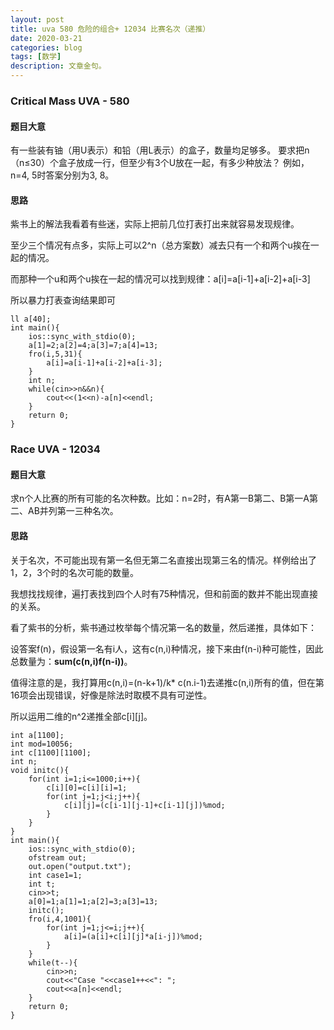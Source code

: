 ```yaml
---
layout: post
title: uva 580 危险的组合+ 12034 比赛名次（递推）
date: 2020-03-21
categories: blog
tags: [数学]
description: 文章金句。
---
```

### Critical Mass UVA - 580  
#### 题目大意
有一些装有铀（用U表示）和铅（用L表示）的盒子，数量均足够多。
要求把n（n≤30）个盒子放成一行，但至少有3个U放在一起，有多少种放法？
例如，n=4, 5时答案分别为3, 8。

#### 思路
紫书上的解法我看着有些迷，实际上把前几位打表打出来就容易发现规律。

至少三个情况有点多，实际上可以2^n（总方案数）减去只有一个和两个u挨在一起的情况。

而那种一个u和两个u挨在一起的情况可以找到规律：a[i]=a[i-1]+a[i-2]+a[i-3]

所以暴力打表查询结果即可

```
ll a[40];
int main(){
    ios::sync_with_stdio(0);
    a[1]=2;a[2]=4;a[3]=7;a[4]=13;
    fro(i,5,31){
        a[i]=a[i-1]+a[i-2]+a[i-3];
    }
    int n;
    while(cin>>n&&n){
        cout<<(1<<n)-a[n]<<endl;
    }
    return 0;
}
```

### Race UVA - 12034 

#### 题目大意
求n个人比赛的所有可能的名次种数。比如：n=2时，有A第一B第二、B第一A第二、AB并列第一三种名次。

#### 思路
关于名次，不可能出现有第一名但无第二名直接出现第三名的情况。样例给出了1，2，3个时的名次可能的数量。

我想找找规律，遍打表找到四个人时有75种情况，但和前面的数并不能出现直接的关系。

看了紫书的分析，紫书通过枚举每个情况第一名的数量，然后递推，具体如下：

设答案f(n)，假设第一名有i人，这有c(n,i)种情况，接下来由f(n-i)种可能性，因此总数量为：**sum(c(n,i)f(n-i))**。

值得注意的是，我打算用c(n,i)=(n-k+1)/k* c(n.i-1)去递推c(n,i)所有的值，但在第16项会出现错误，好像是除法时取模不具有可逆性。

所以运用二维的n^2递推全部c[i][j]。

```
int a[1100];
int mod=10056;
int c[1100][1100];
int n;
void initc(){
    for(int i=1;i<=1000;i++){
        c[i][0]=c[i][i]=1;
        for(int j=1;j<i;j++){
            c[i][j]=(c[i-1][j-1]+c[i-1][j])%mod;
        }
    }
}
int main(){
    ios::sync_with_stdio(0);
    ofstream out;
    out.open("output.txt");
    int case1=1;
    int t;
    cin>>t;
    a[0]=1;a[1]=1;a[2]=3;a[3]=13;
    initc();
    fro(i,4,1001){
        for(int j=1;j<=i;j++){
            a[i]=(a[i]+c[i][j]*a[i-j])%mod;
        }
    }
    while(t--){
        cin>>n;
        cout<<"Case "<<case1++<<": ";
        cout<<a[n]<<endl;
    }
    return 0;
}
```













